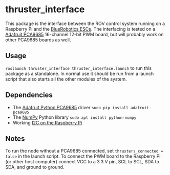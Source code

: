 # thruster_interface
This package is the interface between the ROV control system running on a Raspberry Pi and the [BlueRobotics ESCs](https://www.bluerobotics.com/store/thrusters/besc-30-r1/). The interfacing is tested on a [Adafruit PCA9685](https://www.adafruit.com/product/815) 16-channel 12-bit PWM board, but will probably work on other PCA9685 boards as well.

## Usage
`roslaunch thruster_interface thruster_interface.launch` to run this package as a standalone. In normal use it should be run from a launch script that also starts all the other modules of the system.

## Dependencies
* The [Adafruit Python PCA9685](https://github.com/adafruit/Adafruit_Python_PCA9685) driver
`sudo pip install adafruit-pca9685`
* The [NumPy](http://www.numpy.org/) Python library
`sudo apt install python-numpy`
* Working [I2C on the Raspberry Pi](https://www.raspberrypi.org/forums/viewtopic.php?f=44&t=104133)

## Notes
To run the node without a PCA9685 connected, set `thrusters_connected = false` in the launch script. To connect the PWM board to the Raspberry Pi (or other host computer) connect VCC to a 3.3 V pin, SCL to SCL, SDA to SDA, and ground to ground.
